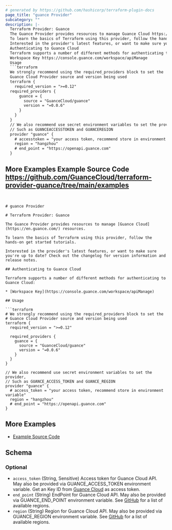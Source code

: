 ```yaml
---
# generated by https://github.com/hashicorp/terraform-plugin-docs
page_title: "guance Provider"
subcategory: ""
description: |-
  Terraform Provider: Guance
  The Guance Provider provides resources to manage Guance Cloud https://en.guance.com/ resources.
  To learn the basics of Terraform using this provider, follow the hands-on get started tutorials.
  Interested in the provider's latest features, or want to make sure you're up to date? Check out the changelog for version information and release notes.
  Authenticating to Guance Cloud
  Terraform supports a number of different methods for authenticating to Guance Cloud:
  Workspace Key https://console.guance.com/workspace/apiManage
  Usage
  ```terraform
  We strongly recommend using the required_providers block to set the
  Guance Cloud Provider source and version being used
  terraform {
    required_version = ">=0.12"
  required_providers {
      guance = {
        source = "GuanceCloud/guance"
        version = "=0.0.6"
      }
    }
  }
  // We also recommend use secret environment variables to set the provider,
  // Such as GUANCEACCESSTOKEN and GUANCEREGION
  provider "guance" {
    # accesstoken = "your access token, recommend store in environment variable"
    region = "hangzhou"
    # end_point = "https://openapi.guance.com"
  }
  ```
  More Examples
  Example Source Code https://github.com/GuanceCloud/terraform-provider-guance/tree/main/examples
---
```


# guance Provider

# Terraform Provider: Guance

The Guance Provider provides resources to manage [Guance Cloud](https://en.guance.com/) resources.

To learn the basics of Terraform using this provider, follow the hands-on get started tutorials.

Interested in the provider's latest features, or want to make sure you're up to date? Check out the changelog for version information and release notes.

## Authenticating to Guance Cloud

Terraform supports a number of different methods for authenticating to Guance Cloud:

* [Workspace Key](https://console.guance.com/workspace/apiManage)

## Usage

```terraform
# We strongly recommend using the required_providers block to set the
# Guance Cloud Provider source and version being used
terraform {
  required_version = ">=0.12"

  required_providers {
    guance = {
      source = "GuanceCloud/guance"
      version = "=0.0.6"
    }
  }
}

// We also recommend use secret environment variables to set the provider,
// Such as GUANCE_ACCESS_TOKEN and GUANCE_REGION
provider "guance" {
  # access_token = "your access token, recommend store in environment variable"
  region = "hangzhou"
  # end_point = "https://openapi.guance.com"
}
```

## More Examples

* [Example Source Code](https://github.com/GuanceCloud/terraform-provider-guance/tree/main/examples)



<!-- schema generated by tfplugindocs -->
## Schema

### Optional

- `access_token` (String, Sensitive) Access token for Guance Cloud API. May also be provided via GUANCE_ACCESS_TOKEN environment variable. Get an Key ID from [Guance Cloud](https://console.guance.com/workspace/apiManage) as access token.
- `end_point` (String) EndPoint for Guance Cloud API. May also be provided via GUANCE_END_POINT environment variable. See [GitHub](https://github.com/GuanceCloud/terraform-provider-guance) for a list of available regions.
- `region` (String) Region for Guance Cloud API. May also be provided via GUANCE_REGION environment variable. See [GitHub](https://github.com/GuanceCloud/terraform-provider-guance) for a list of available regions.
